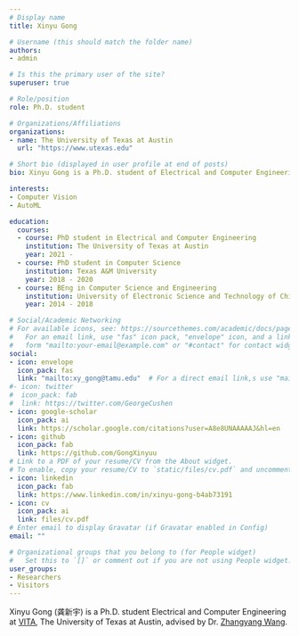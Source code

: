 ```yaml
---
# Display name
title: Xinyu Gong

# Username (this should match the folder name)
authors:
- admin

# Is this the primary user of the site?
superuser: true

# Role/position
role: Ph.D. student

# Organizations/Affiliations
organizations:
- name: The University of Texas at Austin
  url: "https://www.utexas.edu"

# Short bio (displayed in user profile at end of posts)
bio: Xinyu Gong is a Ph.D. student of Electrical and Computer Engineering at [VITA](https://vita-group.github.io), The University of Texas at Austin, advised by Dr. Zhangyang Wang. His research interests include computer vision and machine learning.

interests:
- Computer Vision
- AutoML

education:
  courses:
  - course: PhD student in Electrical and Computer Engineering
    institution: The University of Texas at Austin
    year: 2021 - 
  - course: PhD student in Computer Science
    institution: Texas A&M University
    year: 2018 - 2020
  - course: BEng in Computer Science and Engineering
    institution: University of Electronic Science and Technology of China
    year: 2014 - 2018

# Social/Academic Networking
# For available icons, see: https://sourcethemes.com/academic/docs/page-builder/#icons
#   For an email link, use "fas" icon pack, "envelope" icon, and a link in the
#   form "mailto:your-email@example.com" or "#contact" for contact widget.
social:
- icon: envelope
  icon_pack: fas
  link: "mailto:xy_gong@tamu.edu"  # For a direct email link,s use "mailto:xy_gong@tamu.edu".
#- icon: twitter
#  icon_pack: fab
#  link: https://twitter.com/GeorgeCushen
- icon: google-scholar
  icon_pack: ai
  link: https://scholar.google.com/citations?user=A8e8UNAAAAAJ&hl=en
- icon: github
  icon_pack: fab
  link: https://github.com/GongXinyuu
# Link to a PDF of your resume/CV from the About widget.
# To enable, copy your resume/CV to `static/files/cv.pdf` and uncomment the lines below.
- icon: linkedin
  icon_pack: fab
  link: https://www.linkedin.com/in/xinyu-gong-b4ab73191
- icon: cv
  icon_pack: ai
  link: files/cv.pdf
# Enter email to display Gravatar (if Gravatar enabled in Config)
email: ""

# Organizational groups that you belong to (for People widget)
#   Set this to `[]` or comment out if you are not using People widget.
user_groups:
- Researchers
- Visitors
---
```


Xinyu Gong (龚新宇) is a Ph.D. student Electrical and Computer Engineering at [VITA](https://vita-group.github.io), The University of Texas at Austin, advised by Dr. [Zhangyang Wang](https://www.atlaswang.com). 
